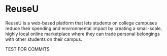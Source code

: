 # ReuseU
 ReuseU is a web-based platform that lets students on college campuses reduce their spending and environmental impact by creating a small-scale, highly local online marketplace where they can trade personal belongings with other students on their campus.


TEST FOR COMMITS